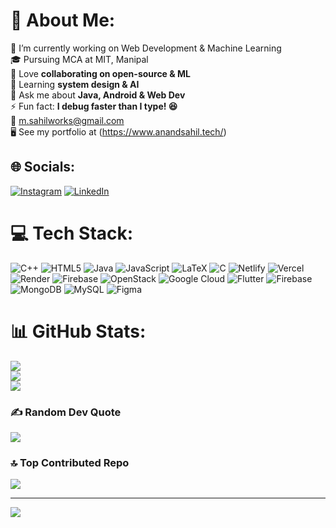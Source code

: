 # 💫 About Me:
🔭 I’m currently working on Web Development & Machine Learning<br>🎓 Pursuing MCA at MIT, Manipal<br>👯 Love **collaborating on open-source & ML**  <br>🌱 Learning **system design & AI**  <br>💬 Ask me about **Java, Android & Web Dev**  <br>⚡ Fun fact: **I debug faster than I type! 😆** <br>📧 m.sahilworks@gmail.com  <br>🖥 See my portfolio at (https://www.anandsahil.tech/) 


## 🌐 Socials:
[![Instagram](https://img.shields.io/badge/Instagram-%23E4405F.svg?logo=Instagram&logoColor=white)](https://instagram.com/sahil.codes_) [![LinkedIn](https://img.shields.io/badge/LinkedIn-%230077B5.svg?logo=linkedin&logoColor=white)](https://linkedin.com/in/linkedin.com/in/anandsahil2412) 

# 💻 Tech Stack:
![C++](https://img.shields.io/badge/c++-%2300599C.svg?style=for-the-badge&logo=c%2B%2B&logoColor=white) ![HTML5](https://img.shields.io/badge/html5-%23E34F26.svg?style=for-the-badge&logo=html5&logoColor=white) ![Java](https://img.shields.io/badge/java-%23ED8B00.svg?style=for-the-badge&logo=openjdk&logoColor=white) ![JavaScript](https://img.shields.io/badge/javascript-%23323330.svg?style=for-the-badge&logo=javascript&logoColor=%23F7DF1E) ![LaTeX](https://img.shields.io/badge/latex-%23008080.svg?style=for-the-badge&logo=latex&logoColor=white) ![C](https://img.shields.io/badge/c-%2300599C.svg?style=for-the-badge&logo=c&logoColor=white) ![Netlify](https://img.shields.io/badge/netlify-%23000000.svg?style=for-the-badge&logo=netlify&logoColor=#00C7B7) ![Vercel](https://img.shields.io/badge/vercel-%23000000.svg?style=for-the-badge&logo=vercel&logoColor=white) ![Render](https://img.shields.io/badge/Render-%46E3B7.svg?style=for-the-badge&logo=render&logoColor=white) ![Firebase](https://img.shields.io/badge/firebase-%23039BE5.svg?style=for-the-badge&logo=firebase) ![OpenStack](https://img.shields.io/badge/Openstack-%23f01742.svg?style=for-the-badge&logo=openstack&logoColor=white) ![Google Cloud](https://img.shields.io/badge/GoogleCloud-%234285F4.svg?style=for-the-badge&logo=google-cloud&logoColor=white) ![Flutter](https://img.shields.io/badge/Flutter-%2302569B.svg?style=for-the-badge&logo=Flutter&logoColor=white) ![Firebase](https://img.shields.io/badge/firebase-a08021?style=for-the-badge&logo=firebase&logoColor=ffcd34) ![MongoDB](https://img.shields.io/badge/MongoDB-%234ea94b.svg?style=for-the-badge&logo=mongodb&logoColor=white) ![MySQL](https://img.shields.io/badge/mysql-4479A1.svg?style=for-the-badge&logo=mysql&logoColor=white) ![Figma](https://img.shields.io/badge/figma-%23F24E1E.svg?style=for-the-badge&logo=figma&logoColor=white)
# 📊 GitHub Stats:
![](https://github-readme-stats.vercel.app/api?username=sahilanand2412&theme=gruvbox&hide_border=false&include_all_commits=true&count_private=true)<br/>
![](https://github-readme-streak-stats.herokuapp.com/?user=sahilanand2412&theme=gruvbox&hide_border=false)<br/>
![](https://github-readme-stats.vercel.app/api/top-langs/?username=sahilanand2412&theme=gruvbox&hide_border=false&include_all_commits=true&count_private=true&layout=compact)

### ✍️ Random Dev Quote
![](https://quotes-github-readme.vercel.app/api?type=horizontal&theme=radical)

### 🔝 Top Contributed Repo
![](https://github-contributor-stats.vercel.app/api?username=sahilanand2412&limit=5&theme=dark&combine_all_yearly_contributions=true)

---
[![](https://visitcount.itsvg.in/api?id=sahilanand2412&icon=0&color=0)](https://visitcount.itsvg.in)

<!-- Proudly created with GPRM ( https://gprm.itsvg.in ) -->
